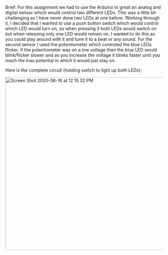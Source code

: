 Brief: For this assignment we had to use the Arduino to great an analog and digital sensor which would control two different LEDs. This was a little bit challenging as I have never done two LEDs at one before. Working through it, I decided that I wanted to use a push button switch which would control which LED would turn on, so when pressing it both LEDs would switch on but when releasing only one LED would remain on. I wanted to do this as you could play around with it and tune it to a beat or any sound. For the second sensor I used the potentiometer which controled the blue LEDs flicker. If the potentiometer was on a low voltage then the blue LED would blink/flicker slower and as you increase the voltage it blinks faster until you reach the max potential in which it would just stay on.

Here is the complete circuit (holding switch to light up both LEDs):

<img width="552" alt="Screen Shot 2020-06-16 at 12 15 32 PM" src="https://user-images.githubusercontent.com/66205383/84749498-1abc6e80-afcb-11ea-893b-a9e4e45f868c.png">


